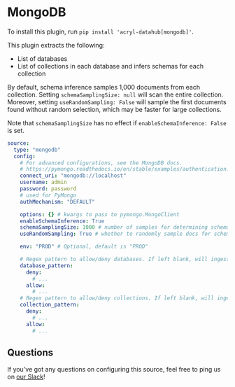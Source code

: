 # MongoDB

To install this plugin, run `pip install 'acryl-datahub[mongodb]'`.

This plugin extracts the following:

- List of databases
- List of collections in each database and infers schemas for each collection

By default, schema inference samples 1,000 documents from each collection. Setting `schemaSamplingSize: null` will scan the entire collection.
Moreover, setting `useRandomSampling: False` will sample the first documents found without random selection, which may be faster for large collections.

Note that `schemaSamplingSize` has no effect if `enableSchemaInference: False` is set.

```yml
source:
  type: "mongodb"
  config:
    # For advanced configurations, see the MongoDB docs.
    # https://pymongo.readthedocs.io/en/stable/examples/authentication.html
    connect_uri: "mongodb://localhost"
    username: admin
    password: password
    # used for PyMongo
    authMechanism: "DEFAULT"

    options: {} # kwargs to pass to pymongo.MongoClient
    enableSchemaInference: True
    schemaSamplingSize: 1000 # number of samples for determining schema
    useRandomSampling: True # whether to randomly sample docs for schema or just use the first ones, True by default

    env: "PROD" # Optional, default is "PROD"

    # Regex pattern to allow/deny databases. If left blank, will ingest all.
    database_pattern:
      deny:
        # ...
      allow:
        # ...
    # Regex pattern to allow/deny collections. If left blank, will ingest all.
    collection_pattern:
      deny:
        # ...
      allow:
        # ...
```

## Questions

If you've got any questions on configuring this source, feel free to ping us on [our Slack](https://slack.datahubproject.io/)!
